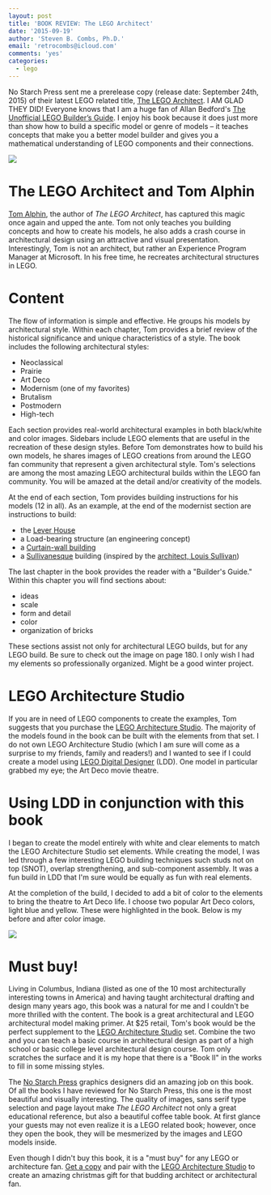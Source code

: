 ```yaml
---
layout: post
title: 'BOOK REVIEW: The LEGO Architect'
date: '2015-09-19'
author: 'Steven B. Combs, Ph.D.'
email: 'retrocombs@icloud.com'
comments: 'yes'
categories:
  - lego
---
```


No Starch Press sent me a prerelease copy (release date: September 24th, 2015) of their latest LEGO related title, [The LEGO Architect][1]. I AM GLAD THEY DID! Everyone knows that I am a huge fan of Allan Bedford's [The Unofficial LEGO Builder’s Guide][2]. I enjoy his book because it does just more than show how to build a specific model or genre of models – it teaches concepts that make you a better model builder and gives you a mathematical understanding of LEGO components and their connections.

![][image-1]

# The LEGO Architect and Tom Alphin

[Tom Alphin][3], the author of *The LEGO Architect*, has captured this magic once again and upped the ante. Tom not only teaches you building concepts and how to create his models, he also adds a crash course in architectural design using an attractive and visual presentation. Interestingly, Tom is not an architect, but rather an Experience Program Manager at Microsoft. In his free time, he recreates architectural structures in LEGO.

# Content

The flow of information is simple and effective. He groups his models by architectural style. Within each chapter, Tom provides a brief review of the historical significance and unique characteristics of a style. The book includes the following architectural styles:

* Neoclassical
* Prairie
* Art Deco
* Modernism (one of my favorites)
* Brutalism
* Postmodern
* High-tech

Each section provides real-world architectural examples in both black/white and color images. Sidebars include LEGO elements that are useful in the recreation of these design styles. Before Tom demonstrates how to build his own models, he shares images of LEGO creations from around the LEGO fan community that represent a given architectural style. Tom's selections are among the most amazing LEGO architectural builds within the LEGO fan community. You will be amazed at the detail and/or creativity of the models.

At the end of each section, Tom provides building instructions for his models (12 in all). As an example, at the end of the modernist section are instructions to build:

* the [Lever House][4]
* a Load-bearing structure (an engineering concept)
* a [Curtain-wall building][5]
* a [Sullivanesque][6] building (inspired by the [architect, Louis Sullivan][7])

The last chapter in the book provides the reader with a "Builder's Guide." Within this chapter you will find sections about:

* ideas
* scale
* form and detail
* color
* organization of bricks

These sections assist not only for architectural LEGO builds, but for any LEGO build. Be sure to check out the image on page 180. I only wish I had my elements so professionally organized. Might be a good winter project.

# LEGO Architecture Studio

If you are in need of LEGO components to create the examples, Tom suggests that you purchase the [LEGO Architecture Studio][8]. The majority of the models found in the book can be built with the elements from that set. I do not own LEGO Architecture Studio (which I am sure will come as a surprise to my friends, family and readers!) and I wanted to see if I could create a model using [LEGO Digital Designer][9] (LDD). One model in particular grabbed my eye; the Art Deco movie theatre.

# Using LDD in conjunction with this book

I began to create the model entirely with white and clear elements to match the LEGO Architecture Studio set elements. While creating the model, I was led through a few interesting LEGO building techniques such studs not on top (SNOT), overlap strengthening, and sub-component assembly. It was a fun build in LDD that I'm sure would be equally as fun with real elements.

At the completion of the build, I decided to add a bit of color to the elements to bring the theatre to Art Deco life. I choose two popular Art Deco colors, light blue and yellow. These were highlighted in the book. Below is my before and after color image.

![][image-2]

# Must buy!

Living in Columbus, Indiana (listed as one of the 10 most architecturally interesting towns in America) and having taught architectural drafting and design many years ago, this book was a natural for me and I couldn't be more thrilled with the content. The book is a great architectural and LEGO architectural model making primer. At $25 retail, Tom's book would be the perfect supplement to the [LEGO Architecture Studio][10] set. Combine the two and you can teach a basic course in architectural design as part of a high school or basic college level architectural design course. Tom only scratches the surface and it is my hope that there is a "Book II" in the works to fill in some missing styles.

The [No Starch Press][11] graphics designers did an amazing job on this book. Of all the books I have reviewed for No Starch Press, this one is the most beautiful and visually interesting. The quality of images, sans serif type selection and page layout make *The LEGO Architect* not only a great educational reference, but also a beautiful coffee table book. At first glance your guests may not even realize it is a LEGO related book; however, once they open the book, they will be mesmerized by the images and LEGO models inside.

Even though I didn't buy this book, it is a "must buy" for any LEGO or architecture fan. [Get a copy][12] and pair with the [LEGO Architecture Studio][13] to create an amazing christmas gift for that budding architect or architectural fan.

[1]:	http://www.amazon.com/gp/product/1593276133/ref=as_li_ss_tl?ie=UTF8&camp=1789&creative=9325&creativeASIN=1593276133&linkCode=as2&tag=stevenccom-20
[2]:	http://www.stevencombs.com/lego/2012/12/09/book-review-unofficial-lego.html
[3]:	http://tomalphin.com
[4]:	http://www.leverhouseartcollection.com/
[5]:	https://en.wikipedia.org/wiki/Curtain_wall_(architecture)
[6]:	http://www.buffaloah.com/a/archsty/sull/sull.html
[7]:	https://en.wikipedia.org/wiki/Louis_Sullivan
[8]:	http://www.amazon.com/gp/product/B00CN5Y1MI/ref=as_li_ss_tl?ie=UTF8&camp=1789&creative=9325&creativeASIN=B00CN5Y1MI&linkCode=as2&tag=stevenccom-20
[9]:	http://ldd.lego.com/en-us/
[10]:	http://www.amazon.com/gp/product/B00CN5Y1MI/ref=as_li_ss_tl?ie=UTF8&camp=1789&creative=9325&creativeASIN=B00CN5Y1MI&linkCode=as2&tag=stevenccom-20
[11]:	https://www.nostarch.com/
[12]:	http://www.amazon.com/gp/product/1593276133/ref=as_li_ss_tl?ie=UTF8&camp=1789&creative=9325&creativeASIN=1593276133&linkCode=as2&tag=stevenccom-20
[13]:	http://www.amazon.com/gp/product/B00CN5Y1MI/ref=as_li_ss_tl?ie=UTF8&camp=1789&creative=9325&creativeASIN=B00CN5Y1MI&linkCode=as2&tag=stevenccom-20

[image-1]:	http://www.stevencombs.com/images/posts/2015-09-19-book-review-lego-architect/book-and-computer.jpg
[image-2]:	http://www.stevencombs.com/images/posts/2015-09-19-book-review-lego-architect/art-deco-theatre.png

